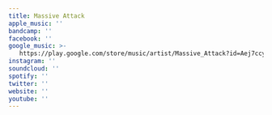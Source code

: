 ```yaml
---
title: Massive Attack
apple_music: ''
bandcamp: ''
facebook: ''
google_music: >-
   https://play.google.com/store/music/artist/Massive_Attack?id=Aej7ccy2jy5v22qihsd6ha7gk5m
instagram: ''
soundcloud: ''
spotify: ''
twitter: ''
website: ''
youtube: ''
---
```

